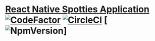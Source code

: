 # [React Native Spotties Application](https://www.mz-hp.com/) [![CodeFactor](https://www.codefactor.io/repository/github/xyz321cod/reactnativeloginscreen/badge)](https://www.codefactor.io/repository/github/xyz321cod/reactnativeloginscreen) [![CircleCI](https://circleci.com/gh/XYZ321COD/ReactNativeLoginScreen.svg?style=svg)](https://app.circleci.com/pipelines/github/XYZ321COD/ReactNativeLoginScreen?branch=master) [![NpmVersion](https://img.shields.io/badge/npm-v1.0.0-blue)]
